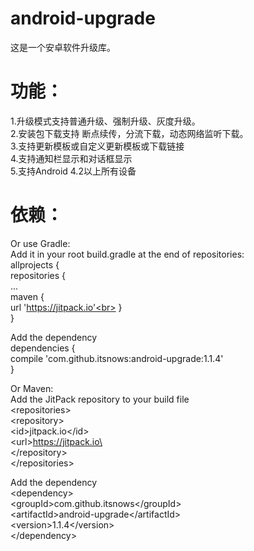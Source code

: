 # android-upgrade
这是一个安卓软件升级库。<br>

功能：
====
1.升级模式支持普通升级、强制升级、灰度升级。<br>
2.安装包下载支持 断点续传，分流下载，动态网络监听下载。<br>
3.支持更新模板或自定义更新模板或下载链接<br>
4.支持通知栏显示和对话框显示<br>
5.支持Android 4.2以上所有设备<br>

依赖：
====

Or use Gradle:<br>
Add it in your root build.gradle at the end of repositories:<br>
allprojects {<br>
repositories {<br>
	...<br>
	maven {<br>
			url 'https://jitpack.io'<br>
	}<br>
}<br>

Add the dependency<br>
dependencies {<br>
	  compile 'com.github.itsnows:android-upgrade:1.1.4'<br>
	}<br>
  
Or Maven:<br>
Add the JitPack repository to your build file<br>
\<repositories><br>
		\<repository><br>
		    \<id>jitpack.io\</id><br>
		    \<url>https://jitpack.io\</url><br>
		\</repository><br>
	\</repositories><br>
   
Add the dependency<br>
\<dependency><br>
	    \<groupId>com.github.itsnows\</groupId><br>
	    \<artifactId>android-upgrade\</artifactId><br>
	    \<version>1.1.4\</version><br>
\</dependency><br>




